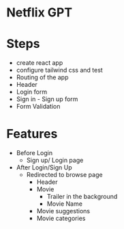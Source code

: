 # Netflix GPT

# Steps

- create react app
- configure tailwind css and test
- Routing of the app
- Header
- Login form
- Sign in - Sign up form
- Form Validation

# Features

- Before Login
  - Sign up/ Login page
- After Login/Sign Up
  - Redirected to browse page
    - Header
    - Movie
      - Trailer in the background
      - Movie Name
    - Movie suggestions
    - Movie categories

